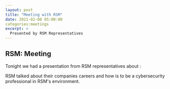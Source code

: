 ```yaml
---
layout: post
title: "Meeting with RSM"
date: 2021-02-08 05:00:00
categories:meetings
excerpt: > 
  Presented by RSM Representatives 
---
```




RSM: Meeting 
-------------
Tonight we had a presentation from RSM representatives about : 

  RSM talked about their companies careers and how is to be a cybersecurity professional in RSM's environment. 
  
     

